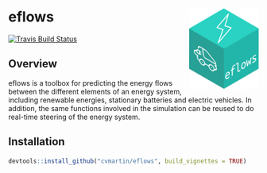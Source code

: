 
<!-- README.md is generated from README.Rmd. Please edit that file -->
eflows <img src="man/figures/eflowsicon.png" align="right" width="140" />
=========================================================================

[![Travis Build Status](https://travis-ci.org/cvmartin/eflows.svg?branch=master)](https://travis-ci.org/cvmartin/eflows)

Overview
--------

eflows is a toolbox for predicting the energy flows between the different elements of an energy system, including renewable energies, stationary batteries and electric vehicles. In addition, the same functions involved in the simulation can be reused to do real-time steering of the energy system.

Installation
------------

``` r
devtools::install_github("cvmartin/eflows", build_vignettes = TRUE)
```
